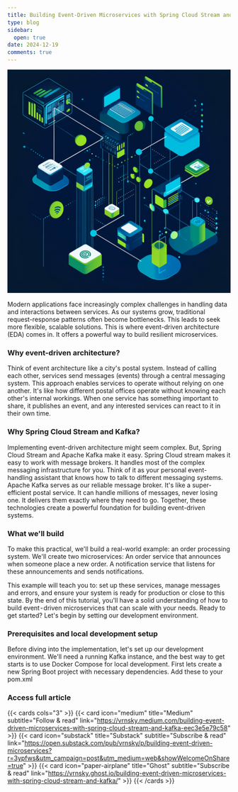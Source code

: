 ```yaml
---
title: Building Event-Driven Microservices with Spring Cloud Stream and Kafka
type: blog
sidebar:
  open: true
date: 2024-12-19
comments: true
---
```

![Headline image](./sb-eda-1.png)

Modern applications face increasingly complex challenges in handling data and interactions
between services. As our systems grow, traditional request-response patterns often become bottlenecks.
This leads to seek more flexible, scalable solutions. This is where event-driven architecture (EDA) comes in.
It offers a powerful way to build resilient microservices.

### Why event-driven architecture?
Think of event architecture like a city's postal system. Instead of calling each other,
services send messages (events) through a central messaging system. This approach enables services
to operate without relying on one another. It's like how different postal offices operate without knowing
each other's internal workings. When one service has something important to share,
it publishes an event, and any interested services can react to it in their own time.

### Why Spring Cloud Stream and Kafka?
Implementing event-driven architecture might seem complex. But, Spring Cloud Stream and Apache
Kafka make it easy. Spring Cloud stream makes it easy to work with message brokers.
It handles most of the complex messaging infrastructure for you. Think of it as your personal
event-handling assistant that knows how to talk to different messaging systems.
Apache Kafka serves as our reliable message broker. It's like a super-efficient postal service. It can handle
millions of messages, never losing one. It delivers them exactly where they need to go. Together,
these technologies create a powerful foundation for building event-driven systems.

### What we'll build
To make this practical, we'll build a real-world example: an order processing system. We'll create two microservices:
An order service that announces when someone place a new order.
A notification service that listens for these announcements and sends notifications.

This example will teach you to: set up these services, manage messages and errors, and ensure your system is ready for production or close to this state. By the end of this tutorial, you'll have a solid understanding of how to build event - driven microservices that can scale with your needs.
Ready to get started? Let's begin by setting our development environment.

### Prerequisites and local development setup
Before diving into the implementation, let's set up our development environment.
We'll need a running Kafka instance, and the best way to get starts is to use Docker Compose for local development.
First lets create a new Spring Boot project with necessary dependencies. Add these to your pom.xml


### Access full article
{{< cards cols="3" >}}
{{< card icon="medium" title="Medium" subtitle="Follow & read" link="https://vrnsky.medium.com/building-event-driven-microservices-with-spring-cloud-stream-and-kafka-eec3e5e79c58" >}}
{{< card icon="substack" title="Substack" subtitle="Subscribe & read" link="https://open.substack.com/pub/vrnsky/p/building-event-driven-microservices?r=3ypfws&utm_campaign=post&utm_medium=web&showWelcomeOnShare=true"  >}}
{{< card icon="paper-airplane" title="Ghost" subtitle="Subscribe & read" link="https://vrnsky.ghost.io/building-event-driven-microservices-with-spring-cloud-stream-and-kafka/"  >}}
{{< /cards >}}
